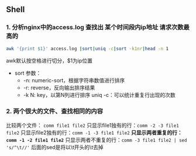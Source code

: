 Shell
---
### 1. 分析nginx中的access.log 查找出 某个时间段内ip地址 请求次数最高的
```sh
awk '{print $1}' access.log |sort|uniq -c|sort -k1nr|head -n 1
```
awk默认按空格进行切分，$1为ip位置
* sort 参数：
    * -n: numeric-sort，根据字符串数值进行排序
    * -r: reverse，反向输出排序结果
    * -k N: key，以第N列进行排序
uniq -c：可以统计重复行出现的次数

### 2. 两个很大的文件、查找相同的内容

比较两个文件： `comm file1 file2`
只显示file1独有的行：`comm -2 -3 file1 file2`
只显示file2独有的行：`comm -1 -3 file1 file2`
**只显示两者重复的行：`comm -1 -2 file1 file2`**
只显示两者不重复的行：`comm -3 file1 file2 | sed 's/^\t//'` 后面的sed是将以\t开头的\t去掉
